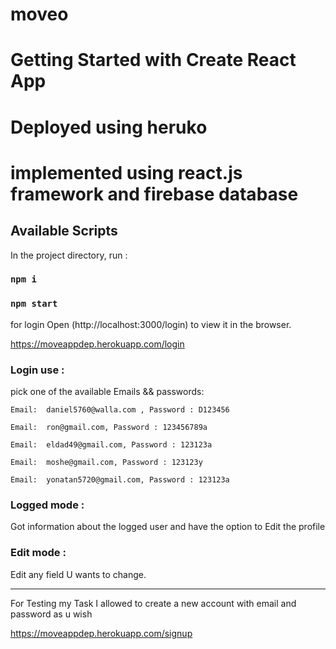 # moveo
# Getting Started with Create React App

# Deployed using heruko
# implemented using react.js framework and firebase database

## Available Scripts

In the project directory, run : 

### `npm i` 

### `npm start`

for login
Open (http://localhost:3000/login) to view it in the browser.

https://moveappdep.herokuapp.com/login


### Login use :
pick one of the available Emails && passwords: 




	Email:  daniel5760@walla.com , Password : D123456
	
	Email:  ron@gmail.com, Password : 123456789a
	
	Email:  eldad49@gmail.com, Password : 123123a
	
	Email:  moshe@gmail.com, Password : 123123y
	
	Email:  yonatan5720@gmail.com, Password : 123123a
	
	


### Logged mode :
Got information about the logged user
and have the option to Edit the profile	

### Edit mode : 
Edit any field U wants to change.


--------------------------------------------------------------------------------------------------------------------------------------------------------------------------
For Testing my Task I allowed to create a new account with email and password as u wish

https://moveappdep.herokuapp.com/signup


